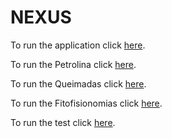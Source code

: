 # NEXUS

To run the application click [here](https://pedro-andrade-inpe.github.io/nexus/aplicacao/index.html).

To run the Petrolina click [here](https://pedro-andrade-inpe.github.io/nexus/Petrolina/petrolinaWebMap/index.html).

To run the Queimadas click [here](https://pedro-andrade-inpe.github.io/nexus/Queimadas/queimadasWebMap/index.html).

To run the Fitofisionomias click [here](https://pedro-andrade-inpe.github.io/nexus/Fitofisionomias/fitofisionomiasWebMap/index.html).


To run the test click [here](https://Flameuss.github.io/nexus/marcela/testeWebMap/index.html).